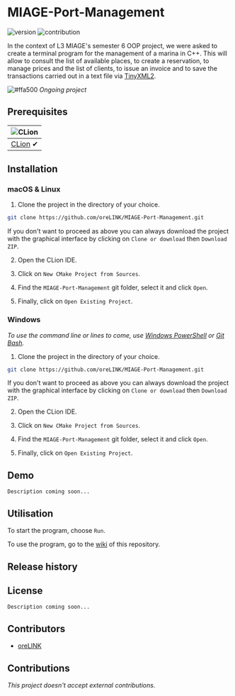 # MIAGE-Port-Management

![version](https://img.shields.io/badge/version-beta-blue.svg)
![contribution](https://img.shields.io/badge/contribution-no-red.svg)

<!---*:bangbang: This project contains errors that will be fixed in a future update.*--->

<!---

![Chrome](https://raw.github.com/alrra/browser-logos/master/src/chrome/chrome_48x48.png) | ![Firefox](https://raw.github.com/alrra/browser-logos/master/src/firefox/firefox_48x48.png) | ![Safari](https://raw.github.com/alrra/browser-logos/master/src/safari/safari_48x48.png) | ![Opera](https://raw.github.com/alrra/browser-logos/master/src/opera/opera_48x48.png) | ![Edge](https://raw.github.com/alrra/browser-logos/master/src/edge/edge_48x48.png) | ![IE](https://raw.github.com/alrra/browser-logos/master/src/archive/internet-explorer_9-11/internet-explorer_9-11_48x48.png) |
--- | --- | --- | --- | --- | --- |
Latest ✔ | Latest ✔ | Latest ✔ | Latest ✔ | Latest ✔ | 11 ✔ |



![macOS](https://user-images.githubusercontent.com/35436186/74678618-cc819500-51bb-11ea-9384-17913ef69023.png) | ![Windows](https://user-images.githubusercontent.com/35436186/74678726-1a969880-51bc-11ea-86df-84733c6c1836.png) | ![Linux](https://user-images.githubusercontent.com/35436186/74678779-4ca7fa80-51bc-11ea-9792-9c9ae0ebf1f5.png) |
--- | --- | --- |
Latest ✔ | Untested ✕ | Untested ✕ |

--->

In the context of L3 MIAGE's semester 6 OOP project, we were asked to create a terminal program for the management of a marina in C++. This will allow to consult the list of available places, to create a reservation, to manage prices and the list of clients, to issue an invoice and to save the transactions carried out in a text file via [TinyXML2](https://github.com/leethomason/tinyxml2).   

![#ffa500](https://placehold.it/15/ffa500/000000?text=+)   *Ongoing project*
<!---![#008000](https://placehold.it/15/008000/000000?text=+)   *Project completed*--->

## Prerequisites

![CLion](https://user-images.githubusercontent.com/35436186/77319294-e0666c80-6d0e-11ea-821b-0a3387dab635.png) |
--- |
[CLion](https://www.jetbrains.com/clion/) ✔ |

## Installation

### macOS & Linux

1. Clone the project in the directory of your choice.

```sh
git clone https://github.com/oreLINK/MIAGE-Port-Management.git
```

If you don't want to proceed as above you can always download the project with the graphical interface by clicking on `Clone or download` then `Download ZIP`.

2. Open the CLion IDE.

3. Click on `New CMake Project from Sources`.

4. Find the `MIAGE-Port-Management` git folder, select it and click `Open`.

5. Finally, click on `Open Existing Project`. 

### Windows

*To use the command line or lines to come, use [Windows PowerShell](https://www.malekal.com/powershell-windows-10-quest-ce-comment-ouvrir-commandes/) or [Git Bash](https://gitforwindows.org/).*

1. Clone the project in the directory of your choice.

```sh
git clone https://github.com/oreLINK/MIAGE-Port-Management.git
```

If you don't want to proceed as above you can always download the project with the graphical interface by clicking on `Clone or download` then `Download ZIP`.

2. Open the CLion IDE.

3. Click on `New CMake Project from Sources`.

4. Find the `MIAGE-Port-Management` git folder, select it and click `Open`.

5. Finally, click on `Open Existing Project`. 

## Demo

`Description coming soon...`

## Utilisation

To start the program, choose `Run`.

To use the program, go to the [wiki](https://github.com/oreLINK/MIAGE-Port-Management/wiki) of this repository.

## Release history

<!---
    
| Release | Description | Release date |
| ------- | ----------- | ------------ |
|  1.0.0  | Finalization of the project | Nov. 18 2019 |

--->
    
## License

`Description coming soon...`

## Contributors

* [oreLINK](https://github.com/oreLINK)

## Contributions

*This project doesn't accept external contributions.*
<!---*This project accepts external contributions.*--->

